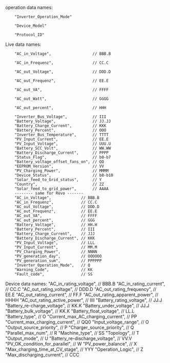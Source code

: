 
operation data names:

        "Inverter_Operation_Mode"

        "Device_Model"

        "Protocol_ID"

Live data names:

        "AC_in_Voltage",                  // BBB.B

        "AC_in_Frequenz",                 // CC.C

        "AC_out_Voltage",                 // DDD.D

        "AC_out_Frequenz",                // EE.E

        "AC_out_VA",                      // FFFF

        "AC_out_Watt",                    // GGGG

        "AC_out_percent",                 // HHH
        
        "Inverter_Bus_Voltage",           // III
        "Battery_Voltage",                // JJ.JJ
        "Battery_Charge_Current",         // KKK
        "Battery_Percent",                // OOO
        "Inverter_Bus_Temperature",       // TTTT
        "PV_Input_Current",               // EE.E
        "PV_Input_Voltage",               // UUU.U
        "Battery_SCC_Volt",               // WW.WW
        "Battery_Discharge_Current",      // PPPP
        "Status_Flag",                    // b0-b7
        "Battery_voltage_offset_fans_on", // QQ
        "EEPROM_Version",                 // VV
        "PV_Charging_Power",              // MMMM
        "Device_Status",                  // b8-b10
        "Solar_feed_to_Grid_status",      // Y
        "Country",                        // ZZ
        "Solar_feed_to_grid_power",       // AAAA
        -------- same for Revo -------
        "AC_in_Voltage",             // BBB.B
        "AC_in_Frequenz",            // CC.C
        "AC_out_Voltage",            // DDD.D
        "AC_out_Frequenz",           // EE.E
        "AC_out_VA",                 // FFFF
        "AC_out_percent",            // GGG
        "Battery_Voltage",           // HH.H
        "Battery_Percent",           // III
        "Battery_Charge_Current",    // JJJ
        "Battery_Discharge_Current", // KKK
        "PV_Input_Voltage",          // LLL
        "PV_Input_Current",          // MM.M
        "PV_Charging_Power",         // NNNN
        "PV_generation_day",         // OOOOOO
        "PV_generation_sum",         // PPPPPP
        "Inverter_Operation_Mode",   // Q
        "Warning_Code",              // KK
        "Fault_code",                // SS

Device data names:
        "AC_in_rating_voltage",            // BBB.B
        "AC_in_rating_current",            // CC.C
        "AC_out_rating_voltage",           // DDD.D
        "AC_out_rating_frequency",         // EE.E
        "AC_out_rating_current",           // FF.F
        "AC_out_rating_apparent_power",    // HHHH
        "AC_out_rating_active_power",      // IIII
        "Battery_rating_voltage",          // JJ.J
        "Battery_re-charge_voltage",       // KK.K
        "Battery_under_voltage",           // JJ.J
        "Battery_bulk_voltage",            // KK.K
        "Battery_float_voltage",           // LL.L
        "Battery_type",                    // O
        "Current_max_AC_charging_current", // PP
        "Current_max_charging_current",    // QQ0
        "Input_voltage_range",             // O
        "Output_source_priority",          // P
        "Charger_source_priority",         // Q
        "Parallel_max_num",                // R
        "Machine_type",                    // SS
        "Topology",                        // T
        "Output_mode",                     // U
        "Battery_re-discharge_voltage",    // VV.V
        "PV_OK_condition_for_parallel",    // W
        "PV_power_balance",                // X
        "Max_charging_time_at_CV_stage",   // YYY
        "Operation_Logic",                 // Z
        "Max_discharging_current",         // CCC